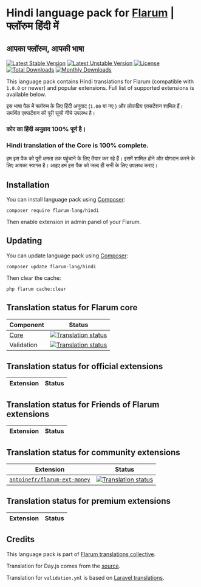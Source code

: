 # Hindi language pack for [Flarum](https://flarum.org/) | फ्लॉरुम हिंदी में 

## आपका फ्लॉरुम, आपकी भाषा


[![Latest Stable Version](https://img.shields.io/packagist/v/flarum-lang/hindi?color=success&label=stable)](https://packagist.org/packages/flarum-lang/hindi) 
[![Latest Unstable Version](https://img.shields.io/packagist/v/flarum-lang/hindi?include_prereleases&label=unstable)](https://packagist.org/packages/flarum-lang/hindi) 
[![License](https://img.shields.io/packagist/l/flarum-lang/hindi)](https://packagist.org/packages/flarum-lang/hindi) 
[![Total Downloads](https://img.shields.io/packagist/dt/flarum-lang/hindi)](https://packagist.org/packages/flarum-lang/hindi/stats) 
[![Monthly Downloads](https://img.shields.io/packagist/dm/flarum-lang/hindi)](https://packagist.org/packages/flarum-lang/hindi/stats) 

This language pack contains Hindi translations for Flarum (compatible with `1.0.0` or newer) and popular extensions. Full list of supported extensions is available below.

इस भाषा पैक में फ्लॉरुम के लिए हिंदी अनुवाद (`1.00` या नए ) और लोकप्रिय एक्सटेंशन शामिल हैं। समर्थित एक्सटेंशन की पूरी सूची नीचे उपलब्ध है।

### कोर का हिंदी अनुवाद 100% पूर्ण है। 

### Hindi translation of the Core is 100% complete.

हम इस पैक को पूरी क्षमता तक पहुंचाने के लिए तैयार कर रहे हैं। इसमें शामिल होने और योगदान करने के लिए आपका स्वागत है। आइए हम इस पैक को जल्द ही सभी के लिए उपलब्ध कराएं।

## Installation

You can install language pack using [Composer](https://getcomposer.org/):

```console
composer require flarum-lang/hindi
```

Then enable extension in admin panel of your Flarum.


## Updating

You can update language pack using [Composer](https://getcomposer.org/):

```console
composer update flarum-lang/hindi
```

Then clear the cache:

```console
php flarum cache:clear
```


## Translation status for Flarum core

| Component | Status |
| --- | --- |
| [Core](https://github.com/flarum/core) | [![Translation status](https://weblate.rob006.net/widgets/flarum/hi/core/svg-badge.svg)](https://weblate.rob006.net/projects/flarum/core/hi/) |
| Validation | [![Translation status](https://weblate.rob006.net/widgets/flarum/hi/validation/svg-badge.svg)](https://weblate.rob006.net/projects/flarum/validation/hi/) |


## Translation status for official extensions

<!-- flarum-extensions-list-start -->

| Extension | Status |
| --- | --- |

<!-- flarum-extensions-list-stop -->


## Translation status for Friends of Flarum extensions

<!-- fof-extensions-list-start -->

| Extension | Status |
| --- | --- |

<!-- fof-extensions-list-stop -->


## Translation status for community extensions

<!-- various-extensions-list-start -->

| Extension | Status |
| --- | --- |
| [`antoinefr/flarum-ext-money`](https://github.com/AntoineFr/flarum-ext-money) | [![Translation status](https://weblate.rob006.net/widgets/flarum/hi/antoinefr-money/svg-badge.svg)](https://weblate.rob006.net/projects/flarum/antoinefr-money/hi/) |

<!-- various-extensions-list-stop -->


## Translation status for premium extensions

<!-- premium-extensions-list-start -->

| Extension | Status |
| --- | --- |

<!-- premium-extensions-list-stop -->


## Credits

This language pack is part of [Flarum translations collective](https://github.com/rob006-software/flarum-translations).

Translation for Day.js comes from the [source](https://github.com/iamkun/dayjs/blob/v1.10.4/src/locale/xx.js).

Translation for `validation.yml` is based on [Laravel translations](https://github.com/Laravel-Lang/lang/blob/8.1.3/src/xx/validation.php).
